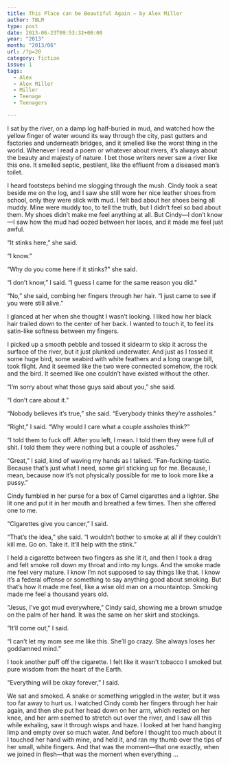 ```yaml
---
title: This Place can be Beautiful Again – by Alex Miller
author: TBLM
type: post
date: 2013-06-23T09:53:32+00:00
year: "2013"
month: "2013/06"
url: /?p=20
category: fiction
issue: 1
tags:
  - Alex
  - Alex Miller
  - Miller
  - Teenage
  - Teenagers

---
```

I sat by the river, on a damp log half-buried in mud, and watched how the yellow finger of water wound its way through the city, past gutters and factories and underneath bridges, and it smelled like the worst thing in the world. Whenever I read a poem or whatever about rivers, it’s always about the beauty and majesty of nature. I bet those writers never saw a river like this one. It smelled septic, pestilent, like the effluent from a diseased man’s toilet.

I heard footsteps behind me slogging through the mush. Cindy took a seat beside me on the log, and I saw she still wore her nice leather shoes from school, only they were slick with mud. I felt bad about her shoes being all muddy. Mine were muddy too, to tell the truth, but I didn’t feel so bad about them. My shoes didn’t make me feel anything at all. But Cindy—I don’t know—I saw how the mud had oozed between her laces, and it made me feel just awful.

“It stinks here,” she said.

“I know.”

“Why do you come here if it stinks?” she said.

“I don’t know,” I said. “I guess I came for the same reason you did.”

“No,” she said, combing her fingers through her hair. “I just came to see if you were still alive.”

I glanced at her when she thought I wasn’t looking. I liked how her black hair trailed down to the center of her back. I wanted to touch it, to feel its satin-like softness between my fingers.

I picked up a smooth pebble and tossed it sidearm to skip it across the surface of the river, but it just plunked underwater. And just as I tossed it some huge bird, some seabird with white feathers and a long orange bill, took flight. And it seemed like the two were connected somehow, the rock and the bird. It seemed like one couldn’t have existed without the other.

“I’m sorry about what those guys said about you,” she said.

“I don’t care about it.”

“Nobody believes it’s true,” she said. “Everybody thinks they’re assholes.”

“Right,” I said. “Why would I care what a couple assholes think?”

“I told them to fuck off. After you left, I mean. I told them they were full of shit. I told them they were nothing but a couple of assholes.”

“Great,” I said, kind of waving my hands as I talked. “Fan-fucking-tastic. Because that’s just what I need, some girl sticking up for me. Because, I mean, because now it’s not physically possible for me to look more like a pussy.”

Cindy fumbled in her purse for a box of Camel cigarettes and a lighter. She lit one and put it in her mouth and breathed a few times. Then she offered one to me.

“Cigarettes give you cancer,” I said.

“That’s the idea,” she said. “I wouldn’t bother to smoke at all if they couldn’t kill me. Go on. Take it. It’ll help with the stink.”

I held a cigarette between two fingers as she lit it, and then I took a drag and felt smoke roll down my throat and into my lungs. And the smoke made me feel very mature. I know I’m not supposed to say things like that. I know it’s a federal offense or something to say anything good about smoking. But that’s how it made me feel, like a wise old man on a mountaintop. Smoking made me feel a thousand years old.

“Jesus, I’ve got mud everywhere,” Cindy said, showing me a brown smudge on the palm of her hand. It was the same on her skirt and stockings.

“It’ll come out,” I said.

“I can’t let my mom see me like this. She’ll go crazy. She always loses her goddamned mind.”

I took another puff off the cigarette. I felt like it wasn’t tobacco I smoked but pure wisdom from the heart of the Earth.

“Everything will be okay forever,” I said.

We sat and smoked. A snake or something wriggled in the water, but it was too far away to hurt us. I watched Cindy comb her fingers through her hair again, and then she put her head down on her arm, which rested on her knee, and her arm seemed to stretch out over the river, and I saw all this while exhaling, saw it through wisps and haze. I looked at her hand hanging limp and empty over so much water. And before I thought too much about it I touched her hand with mine, and held it, and ran my thumb over the tips of her small, white fingers. And that was the moment—that one exactly, when we joined in flesh—that was the moment when everything …
